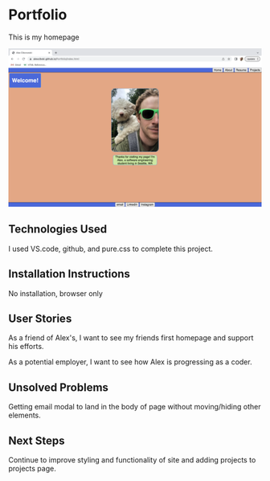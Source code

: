 # Portfolio

This is my homepage

![Alt text](assets/screenshot.png)

## Technologies Used

I used VS.code, github, and pure.css to complete this project.

## Installation Instructions

No installation, browser only

## User Stories

As a friend of Alex's, I want to see my friends first homepage and support his efforts.

As a potential employer, I want to see how Alex is progressing as a coder.

## Unsolved Problems

Getting email modal to land in the body of page without moving/hiding other elements.

## Next Steps

Continue to improve styling and functionality of site and adding projects to projects page.

